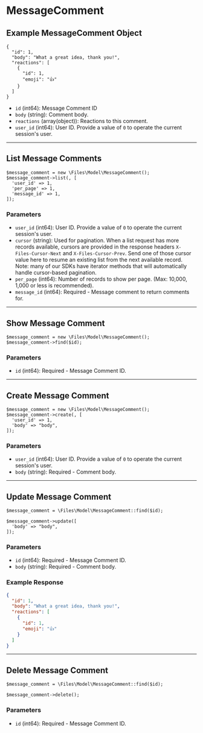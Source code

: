 # MessageComment

## Example MessageComment Object

```
{
  "id": 1,
  "body": "What a great idea, thank you!",
  "reactions": [
    {
      "id": 1,
      "emoji": "👍"
    }
  ]
}
```

* `id` (int64): Message Comment ID
* `body` (string): Comment body.
* `reactions` (array(object)): Reactions to this comment.
* `user_id` (int64): User ID.  Provide a value of `0` to operate the current session's user.

---

## List Message Comments

```
$message_comment = new \Files\Model\MessageComment();
$message_comment->list(, [
  'user_id' => 1,
  'per_page' => 1,
  'message_id' => 1,
]);
```


### Parameters

* `user_id` (int64): User ID.  Provide a value of `0` to operate the current session's user.
* `cursor` (string): Used for pagination.  When a list request has more records available, cursors are provided in the response headers `X-Files-Cursor-Next` and `X-Files-Cursor-Prev`.  Send one of those cursor value here to resume an existing list from the next available record.  Note: many of our SDKs have iterator methods that will automatically handle cursor-based pagination.
* `per_page` (int64): Number of records to show per page.  (Max: 10,000, 1,000 or less is recommended).
* `message_id` (int64): Required - Message comment to return comments for.

---

## Show Message Comment

```
$message_comment = new \Files\Model\MessageComment();
$message_comment->find($id);
```


### Parameters

* `id` (int64): Required - Message Comment ID.

---

## Create Message Comment

```
$message_comment = new \Files\Model\MessageComment();
$message_comment->create(, [
  'user_id' => 1,
  'body' => "body",
]);
```


### Parameters

* `user_id` (int64): User ID.  Provide a value of `0` to operate the current session's user.
* `body` (string): Required - Comment body.

---

## Update Message Comment

```
$message_comment = \Files\Model\MessageComment::find($id);

$message_comment->update([
  'body' => "body",
]);
```

### Parameters

* `id` (int64): Required - Message Comment ID.
* `body` (string): Required - Comment body.

### Example Response

```json
{
  "id": 1,
  "body": "What a great idea, thank you!",
  "reactions": [
    {
      "id": 1,
      "emoji": "👍"
    }
  ]
}
```

---

## Delete Message Comment

```
$message_comment = \Files\Model\MessageComment::find($id);

$message_comment->delete();
```

### Parameters

* `id` (int64): Required - Message Comment ID.

